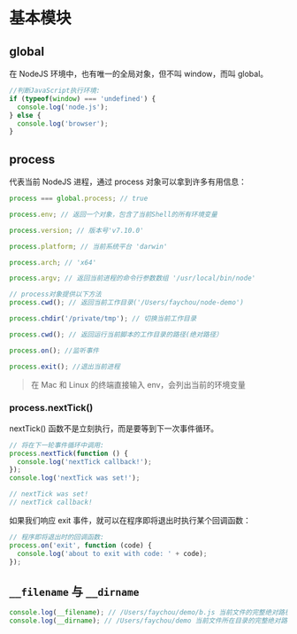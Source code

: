 # 基本模块
## global
在 NodeJS 环境中，也有唯一的全局对象，但不叫 window，而叫 global。

``` js
//判断JavaScript执行环境:
if (typeof(window) === 'undefined') {
  console.log('node.js');
} else {
  console.log('browser');
}
```

## process
代表当前 NodeJS 进程，通过 process 对象可以拿到许多有用信息：

``` js
process === global.process; // true

process.env; // 返回一个对象，包含了当前Shell的所有环境变量

process.version; // 版本号'v7.10.0'

process.platform; // 当前系统平台 'darwin'

process.arch; // 'x64'

process.argv; // 返回当前进程的命令行参数数组 '/usr/local/bin/node'

// process对象提供以下方法
process.cwd(); // 返回当前工作目录('/Users/faychou/node-demo')

process.chdir('/private/tmp'); // 切换当前工作目录

process.cwd(); // 返回运行当前脚本的工作目录的路径(绝对路径）

process.on(); //监听事件

process.exit(); //退出当前进程
```

> 在 Mac 和 Linux 的终端直接输入 env，会列出当前的环境变量

### process.nextTick()
nextTick() 函数不是立刻执行，而是要等到下一次事件循环。

``` js
// 将在下一轮事件循环中调用:
process.nextTick(function () {
  console.log('nextTick callback!');
});
console.log('nextTick was set!');

// nextTick was set!
// nextTick callback!
```

如果我们响应 exit 事件，就可以在程序即将退出时执行某个回调函数：

``` js
// 程序即将退出时的回调函数:
process.on('exit', function (code) {
  console.log('about to exit with code: ' + code);
});
```

## `__filename` 与 `__dirname`
``` js
console.log(__filename); // /Users/faychou/demo/b.js 当前文件的完整绝对路径的文件名
console.log(__dirname); // /Users/faychou/demo 当前文件所在目录的完整绝对路径
```